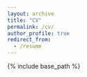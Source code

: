 ```yaml
---
layout: archive
title: "CV"
permalink: /cv/
author_profile: true
redirect_from:
  - /resume
---
```


{% include base_path %}

<!-- Education
======
* B.S. in University of Illinois Urbana-Champaign, 2023

Work experience
======
* Summer 2015: Research Assistant
  * Github University
  * Duties included: Tagging issues
  * Supervisor: Professor Git

* Fall 2015: Research Assistant
  * Github University
  * Duties included: Merging pull requests
  * Supervisor: Professor Hub

Skills
======
* Skill 1
* Skill 2
  * Sub-skill 2.1
  * Sub-skill 2.2
  * Sub-skill 2.3
* Skill 3

Publications
======
  <ul>{% for post in site.publications %}
    {% include archive-single-cv.html %}
  {% endfor %}</ul>

Talks
======
  <ul>{% for post in site.talks %}
    {% include archive-single-talk-cv.html %}
  {% endfor %}</ul>

Teaching
======
  <ul>{% for post in site.teaching %}
    {% include archive-single-cv.html %}
  {% endfor %}</ul>

Service and leadership
======
* Currently signed in to 43 different slack teams

## Publication:

***Knowledge Graph Comparative Reasoning for Fact Checking: Problem Definition and Algorithms***

-  Lihui Liu*, Ruining Zhao*,  Boxin Du, Yi Ren Fung*, Heng Ji*, Jiejun Xu, Hanghang Tong
- Submitted to) ODT Journal 2022

***Open-domain Hierarchical Event Schema Induction by Incremental Prompting of Language Models***

- Sha Li,  Ruining Zhao, Manling Li, Heng Ji, Chris Callison-Burch,  Jiawei Han
- Intend to submit to Association for Computational Linguistics Conference (ACL) at December

***Common Community Detection in Semantic Networks***

- Ruining Zhao, Hanghang Tong
- Submitted to Computer Science department in University of Illinois at Urbana-Champaign as senior thesis



## Research Highlights:

**Schema Induction by Incremental Prompting from Language Models**                          May. 2022 - Present

*Research Assistant, supervised by Dr.Heng Ji*

- Designed language model based prompt engineering pipeline to perform entity recognition and relation extraction
- Utilized common reasoning of language model to build recursive generalization and expansion framework
- Improved schema accuracy by graph ensemble, removing temporal loops and node mapping in event graphs
- Implemented algorithms for retrieval of event and participant nodes, event typing and graph grounding

**Knowledge Graph Comparative Reasoning for Fact Checking**								            Jan. 2022 - Present

*Research Assistant, supervised by Prof. Hanghang Tong*

- Proposed comparative reasoning over knowledge graph and pattern mining
- Implemented neural network based reasoning models to compute consistency between clues
- Performed comparison experiments through training models with real-world data sets
- Contributed ideas and assisted implementing algorithms with mentor Phd

**Common Community Detection in Semantic Networks**											    August. 2022 - Present

*Independent Study, supervised by Dr.Hanghang Tong*

- Led to conduct a survey of state-of-art algorithms in common community detection
- Built taxonomy of collected algorithms and data structures
- Implemented validation experiments on datasets to perform comparison of algorithm effectiveness

**Demand for Mobility: Pattern Recognition With Uber Riders**									       May. 2022 - Present

*Research Assistant, NCSA, supervised by Dr.Peter Christensen*

- Leveraged advances in continuous data acquisition, high performance computing, and machine learning in applied microeconomics for Uber mobility demand analysis project
- Implemented unsupervised text classification model and  RCT experiments to build weakly supervised labeling pipeline
- Created probit model and decision tree based user classification system to achieve precision marketing
- Built dynamic records tracking system as a in-time data visualization and methods evaluation

**Cloud IOT Application**																												 Mar. 2022 - Sep.2022

*Research Assistant, supervised by Dr.Matthew Caesar*

- Built IOT application (African world simulator) in cloud environment, aiming to deploy conventional hardware in cloud
- Contributed to design and implement FSM animation, UI, and cross-platform supports with Unity game engine
- Developed C# scripts to communicate with API back-ends and infrastructure teams, integrating isolated parts

**Artificial Intelligence in Finance Technology**																       Jan. 2020 - Dec. 2020

*Independent Study, supervised by Henry Han*

- Designed clustering stock analysis model, credit risk scoring system, and trading market prediction pipeline
- Deployed analytic hierarchy process to optimize high-frequency trading model
- Contributed to deep learning methods, evaluated model robustness and sensitivity, improved accuracy by 42%

## Work Experiences:

**Easy Split Start-up**																													   July. 2022 - Sep. 2022

*full stack SWE, founded by Blackstone*

- Led as tech director design expenses split finance application prototype
- Conducted software planning, user requirement analysis, and developed business logic workflow with marketing team
- Constructed data warehouse schema, improve object oriented design, and create MySQL database API

**Gameplay .Inc**																															Dec. 2021 - Apr. 2022

*Data engineer & Software developer Intern*

- Implemented weakly supervised automatic labeling pipeline, increased speed by 80%
- Developed a booking and scheduling application, contributed to back-end of app design and code implementation, and assisted with website test

**ATLAS Internship - VR evaluation team**																			    Oct. 2021 - Dec. 2021

*Web developer  & VR Software evaluation*

- Designed the structure of websites to improve user experience,used JavaScript, Drupal, HTML
- Developed and tested VR software for Education work in U of I, aimed to bring the VR technologies in real class and promoted common use of VR

## Projects

**Chess Game Pattern Mining** 																								  Aug. 2022 - Dec. 2022

- Deployed reinforcement learning model for AI agent player, competed human with 94% rates
- Implemented pattern mining model for moves of chess players
- Developed random board winner prediction models based on data of chess positions

**System Programming Project**																							      Aug. 2021 - Dec. 2021

- Implemented memory allocation and management in restricted environment and optimize performance to achieve near 90% of optimal speed
- Developed parallel make project using a Thread-safe data structure, resource allocation graphs with deadlock detection and synchronization functionality

**Teaming Wisdom Coming from Soccer Field**																        Jan. 2020 - Mar. 2020

- Developed ball passing network based on passing events, analyze how players connect in possession
- Extracted network patterns by classification of dyadic and triadic configuration in the network
- Implemented evaluation model based on adversarial regression to score team performance



## Award

- CRA Outstanding Undergraduate Researcher Award (one of four nominees) 								Oct. 2022

- University of Illinois Urbana-Champaign Dean’s List Honorary designation                  Dec. 2021 - Present

- Second Award in Mathematical Contest In Modeling                                                                          Oct. 2020



## Extracurricular activities

- Course assistant for CS374: Intro to Algorithms and Models of Computing				Aug. 2022 - Present
- Membership of Women in Computer Science club                                                          Aug. 2022 - Present
- Student council president                                                                                                     Sep. 2021 - Present
- Academic exchange program at University of Cambridge                                              Jan. 2020 - Feb. 2020



Find it boring to read all "Academic" staff?  I am good at solving emotion problems, and I enjoy chatting with people with a cup of coffee ☕️. I love sunshine, wind and birds singing at my window every morning. Besides that, I can play the piano, violin and Ukulele. If we can be friends in the further, I am more than excited about your stories. ☀️ss -->